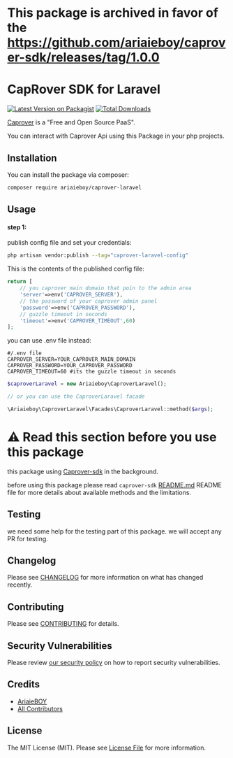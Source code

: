 # This package is archived in favor of the https://github.com/ariaieboy/caprover-sdk/releases/tag/1.0.0
# CapRover SDK for Laravel

[![Latest Version on Packagist](https://img.shields.io/packagist/v/ariaieboy/caprover-laravel.svg?style=flat-square)](https://packagist.org/packages/ariaieboy/caprover-laravel)
[![Total Downloads](https://img.shields.io/packagist/dt/ariaieboy/caprover-laravel.svg?style=flat-square)](https://packagist.org/packages/ariaieboy/caprover-laravel)


[Caprover](https://github.com/caprover/caprover) is a "Free and Open Source PaaS".

You can interact with Caprover Api using this Package in your php projects.

## Installation

You can install the package via composer:

```bash
composer require ariaieboy/caprover-laravel
```

## Usage

#### step 1:

publish config file and set your credentials:

```bash
php artisan vendor:publish --tag="caprover-laravel-config"
```

This is the contents of the published config file:

```php
return [
    // you caprover main domain that poin to the admin area
    'server'=>env('CAPROVER_SERVER'),
    // the password of your caprover admin panel
    'password'=>env('CAPROVER_PASSWORD'),
    // guzzle timeout in seconds
    'timeout'=>env('CAPROVER_TIMEOUT',60)
];
```
you can use .env file instead:

```dotenv
#/.env file
CAPROVER_SERVER=YOUR_CAPROVER_MAIN_DOMAIN
CAPROVER_PASSWORD=YOUR_CAPROVER_PASSWORD
CAPROVER_TIMEOUT=60 #its the guzzle timeout in seconds
```

```php
$caproverLaravel = new Ariaieboy\CaproverLaravel();

// or you can use the CaproverLaravel facade

\Ariaieboy\CaproverLaravel\Facades\CaproverLaravel::method($args);
```
# ⚠️ Read this section before you use this package

this package using [Caprover-sdk](https://github.com/ariaieboy/caprover-sdk) in the background.

before using this package please read `caprover-sdk` [README.md](https://github.com/ariaieboy/caprover-sdk/tree/main#readme) README file for more details about available methods
and the limitations.

## Testing

we need some help for the testing part of this package. we will accept any PR for testing.


## Changelog

Please see [CHANGELOG](CHANGELOG.md) for more information on what has changed recently.

## Contributing

Please see [CONTRIBUTING](.github/CONTRIBUTING.md) for details.

## Security Vulnerabilities

Please review [our security policy](../../security/policy) on how to report security vulnerabilities.

## Credits

- [AriaieBOY](https://github.com/ariaieboy)
- [All Contributors](../../contributors)

## License

The MIT License (MIT). Please see [License File](LICENSE.md) for more information.
